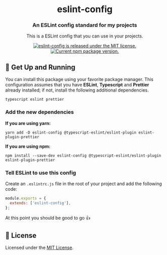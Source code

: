 <h1 align="center">
  eslint-config
</h1>

<h3 align="center">
  An ESLint config standard for my projects
</h3>

<p align="center">
This is a ESLint config that you can use in your projects.
</p>

<p align="center">
  <a href="https://github.com/DiogoCastroSilva/eslint-config/blob/main/LICENSE">
    <img src="https://img.shields.io/badge/license-MIT-blue.svg" alt="eslint-config is released under the MIT license." />
  </a>
  <a href="https://www.npmjs.com/package/@DiogoCastroSilva/eslint-config">
    <img src="https://img.shields.io/npm/v/@DiogoCastroSilva/eslint-config.svg" alt="Current npm package version." />
  </a>
</p>

## 🚀 Get Up and Running

You can install this package using your favorite package manager. This configuration assumes that you have **ESLint**, **Typescript** and **Prettier** already installed; if not, install the following additional dependencies.

```text
typescript eslint prettier
```

### Add the new dependencies

**If you are using yarn:**

```shell
yarn add -D eslint-config @typescript-eslint/eslint-plugin eslint-plugin-prettier
```

**If you are using npm:**

```shell
npm install --save-dev eslint-config @typescript-eslint/eslint-plugin eslint-plugin-prettier
```

### Tell ESLint to use this config

Create an `.eslintrc.js`  file in the root of your project and add the following code:

``` js
module.exports = {
  extends: ['eslint-config'],
};
```

At this point you should be good to go 👍

## :memo: License

Licensed under the [MIT License](./LICENSE).
